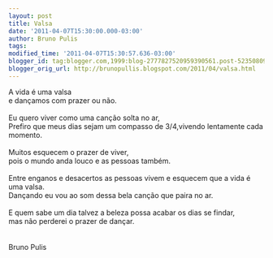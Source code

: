 ```yaml
---
layout: post
title: Valsa
date: '2011-04-07T15:30:00.000-03:00'
author: Bruno Pulis
tags: 
modified_time: '2011-04-07T15:30:57.636-03:00'
blogger_id: tag:blogger.com,1999:blog-2777827520959390561.post-5235080928808246850
blogger_orig_url: http://brunopullis.blogspot.com/2011/04/valsa.html
---
```


A vida é uma valsa<br />e dançamos com prazer ou não. <br /><br />Eu quero viver como uma canção solta no ar,<br />Prefiro que meus dias sejam um compasso de 3/4,vivendo lentamente cada momento.<br /><br />Muitos esquecem o prazer de viver,<br />pois o mundo anda louco e as pessoas também.<br /><br />Entre enganos e desacertos as pessoas vivem e esquecem que a vida é uma valsa.<br />Dançando eu vou ao som dessa bela canção que paira no ar.<br /><br />E quem sabe um dia talvez a beleza possa acabar os dias se findar,<br />mas não perderei o prazer de dançar.<br /><br /><br />Bruno Pulis